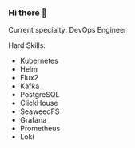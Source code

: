 ### Hi there 👋

Current specialty: DevOps Engineer

Hard Skills:

* Kubernetes
* Helm
* Flux2
* Kafka
* PostgreSQL
* ClickHouse
* SeaweedFS
* Grafana
* Prometheus
* Loki
